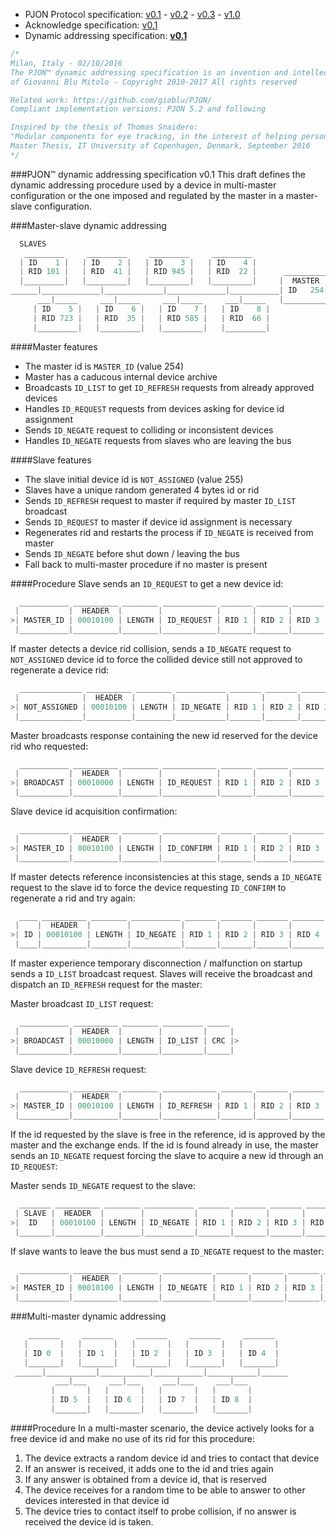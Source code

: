 - PJON Protocol specification:
[v0.1](https://github.com/gioblu/PJON/blob/master/specification/PJON-protocol-specification-v0.1.md) - [v0.2](https://github.com/gioblu/PJON/blob/master/specification/PJON-protocol-specification-v0.2.md) - [v0.3](https://github.com/gioblu/PJON/blob/master/specification/PJON-protocol-specification-v0.3.md) - [v1.0](https://github.com/gioblu/PJON/blob/master/specification/PJON-protocol-specification-v1.0.md)
- Acknowledge specification: [v0.1](https://github.com/gioblu/PJON/blob/master/specification/PJON-protocol-acknowledge-specification-v0.1.md)
- Dynamic addressing specification: **[v0.1](https://github.com/gioblu/PJON/blob/master/specification/PJON-dynamic-addressing-specification-v0.1.md)**

```cpp
/*
Milan, Italy - 02/10/2016
The PJON™ dynamic addressing specification is an invention and intellectual property
of Giovanni Blu Mitolo - Copyright 2010-2017 All rights reserved

Related work: https://github.com/gioblu/PJON/
Compliant implementation versions: PJON 5.2 and following

Inspired by the thesis of Thomas Snaidero:
"Modular components for eye tracking, in the interest of helping persons with severely impaired motor skills."
Master Thesis, IT University of Copenhagen, Denmark, September 2016
*/
```

###PJON™ dynamic addressing specification v0.1
This draft defines the dynamic addressing procedure used by a device in multi-master configuration or the one imposed and regulated by the master in a master-slave configuration.

###Master-slave dynamic addressing
```cpp  
  SLAVES
   _________     _________     _________     _________
  | ID    1 |   | ID    2 |   | ID    3 |   | ID    4 |     
  | RID 101 |   | RID  41 |   | RID 945 |   | RID  22 |      __________
  |_________|   |_________|   |_________|   |_________|     |  MASTER  |
______|_____________|_____________|_____________|___________| ID   254 |
      ___|_____     ___|_____     ___|_____     ___|_____   |__________|
     | ID    5 |   | ID    6 |   | ID    7 |   | ID    8 |             
     | RID 723 |   | RID  35 |   | RID 585 |   | RID  66 |               
     |_________|   |_________|   |_________|   |_________|                 
```

####Master features
* The master id is `MASTER_ID` (value 254)
* Master has a caducous internal device archive
* Broadcasts `ID_LIST` to get `ID_REFRESH` requests from already approved devices
* Handles `ID_REQUEST` requests from devices asking for device id assignment
* Sends `ID_NEGATE` request to colliding or inconsistent devices
* Handles `ID_NEGATE` requests from slaves who are leaving the bus  

####Slave features
* The slave initial device id is `NOT_ASSIGNED` (value 255)
* Slaves have a unique random generated 4 bytes id or rid
* Sends `ID_REFRESH` request to master if required by master `ID_LIST` broadcast
* Sends `ID_REQUEST` to master if device id assignment is necessary
* Regenerates rid and restarts the process if `ID_NEGATE` is received from master
* Sends `ID_NEGATE` before shut down / leaving the bus
* Fall back to multi-master procedure if no master is present

####Procedure
Slave sends an `ID_REQUEST` to get a new device id:
```cpp  
  ___________ __________ ________ ____________ _______ _______ _______ _______ _____     _____
 |           |  HEADER  |        |            |       |       |       |       |     |   |     |
>| MASTER_ID | 00010100 | LENGTH | ID_REQUEST | RID 1 | RID 2 | RID 3 | RID 4 | CRC |> <| ACK |
 |___________|__________|________|____________|_______|_______|_______|_______|_____|   |_____|
```
If master detects a device rid collision, sends a `ID_NEGATE` request to `NOT_ASSIGNED` device id to force
the collided device still not approved to regenerate a device rid:
```cpp  
  ______________ __________ ________ ___________ _______ _______ _______ _______ _____     _____
 |              |  HEADER  |        |           |       |       |       |       |     |   |     |
>| NOT_ASSIGNED | 00010100 | LENGTH | ID_NEGATE | RID 1 | RID 2 | RID 3 | RID 4 | CRC |> <| ACK |
 |______________|__________|________|___________|_______|_______|_______|_______|_____|   |_____|
```  
Master broadcasts response containing the new id reserved for the device rid who requested:
```cpp  
  ___________ __________ ________ ____________ _______ _______ _______ _______ ____ _____
 |           |  HEADER  |        |            |       |       |       |       |    |     |
>| BROADCAST | 00010000 | LENGTH | ID_REQUEST | RID 1 | RID 2 | RID 3 | RID 4 | ID | CRC |>
 |___________|__________|________|____________|_______|_______|_______|_______|____|_____|
```
Slave device id acquisition confirmation:
```cpp  
  ___________ __________ ________ ____________ _______ _______ _______ _______ ____ _____     _____
 |           |  HEADER  |        |            |       |       |       |       |    |     |   |     |
>| MASTER_ID | 00010100 | LENGTH | ID_CONFIRM | RID 1 | RID 2 | RID 3 | RID 4 | ID | CRC |> <| ACK |
 |___________|__________|________|____________|_______|_______|_______|_______|____|_____|   |_____|
```
If master detects reference inconsistencies at this stage, sends a `ID_NEGATE` request to the slave id
to force the device requesting `ID_CONFIRM` to regenerate a rid and try again:
```cpp  
  ____ __________ ________ ___________ _______ _______ _______ _______ _____     _____
 |    |  HEADER  |        |           |       |       |       |       |     |   |     |
>| ID | 00010100 | LENGTH | ID_NEGATE | RID 1 | RID 2 | RID 3 | RID 4 | CRC |> <| ACK |
 |____|__________|________|___________|_______|_______|_______|_______|_____|   |_____|
```
If master experience temporary disconnection / malfunction on startup sends a `ID_LIST` broadcast request.
Slaves will receive the broadcast and dispatch an `ID_REFRESH` request for the master:

Master broadcast `ID_LIST` request:
```cpp  
  ___________ __________ ________ _________ _____
 |           |  HEADER  |        |         |     |
>| BROADCAST | 00010000 | LENGTH | ID_LIST | CRC |>
 |___________|__________|________|_________|_____|
```
Slave device `ID_REFRESH` request:
```cpp  
  ___________ __________ ________ ____________ _______ _______ _______ _______ ____ _____     _____
 |           |  HEADER  |        |            |       |       |       |       |    |     |   |     |
>| MASTER_ID | 00010100 | LENGTH | ID_REFRESH | RID 1 | RID 2 | RID 3 | RID 4 | ID | CRC |> <| ACK |
 |___________|__________|________|____________|_______|_______|_______|_______|____|_____|   |_____|
```
If the id requested by the slave is free in the reference, id is approved by the master and the exchange ends.
If the id is found already in use, the master sends an `ID_NEGATE` request forcing the slave to
acquire a new id through an `ID_REQUEST`:

Master sends `ID_NEGATE` request to the slave:
```cpp  
  _______ __________ ________ ___________ _______ _______ _______ _______ _____     _____
 | SLAVE |  HEADER  |        |           |       |       |       |       |     |   |     |
>|  ID   | 00010100 | LENGTH | ID_NEGATE | RID 1 | RID 2 | RID 3 | RID 4 | CRC |> <| ACK |
 |_______|__________|________|___________|_______|_______|_______|_______|_____|   |_____|
```
If slave wants to leave the bus must send a `ID_NEGATE` request to the master:
```cpp  
  ___________ __________ ________ ___________ _______ _______ _______ _______ ____ _____     _____
 |           |  HEADER  |        |           |       |       |       |       |    |     |   |     |
>| MASTER_ID | 00010100 | LENGTH | ID_NEGATE | RID 1 | RID 2 | RID 3 | RID 4 | ID | CRC |> <| ACK |
 |___________|__________|________|___________|_______|_______|_______|_______|____|_____|   |_____|
```

###Multi-master dynamic addressing
```cpp  
    _______     _______     _______     _______     _______
   |       |   |       |   |       |   |       |   |       |  
   | ID 0  |   | ID 1  |   | ID 2  |   | ID 3  |   | ID 4  |  
   |_______|   |_______|   |_______|   |_______|   |_______|    
 ______|___________|___________|___________|___________|______
          ___|___     ___|___     ___|___     ___|___
         |       |   |       |   |       |   |       |   
         | ID 5  |   | ID 6  |   | ID 7  |   | ID 8  |
         |_______|   |_______|   |_______|   |_______|    
```

####Procedure
In a multi-master scenario, the device actively looks for a free device id and make no use of its rid for this procedure:

1. The device extracts a random device id and tries to contact that device
2. If an answer is received, it adds one to the id and tries again
3. If any answer is obtained from a device id, that is reserved
4. The device receives for a random time to be able to answer to other devices interested in that device id
5. The device tries to contact itself to probe collision, if no answer is received the device id is taken.
